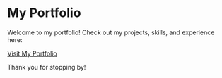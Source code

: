 # My Portfolio

Welcome to my portfolio! Check out my projects, skills, and experience here:

[Visit My Portfolio](https://saketh07.netlify.app/)

Thank you for stopping by!
